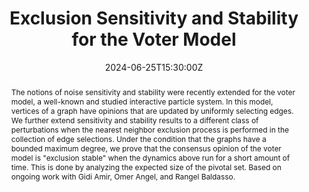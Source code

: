 ---
reading_time: false
title: Exclusion Sensitivity and Stability for the Voter Model


event: Probability seminar
event_url: https://www-fourier.ujf-grenoble.fr/?q=fr/content/daniel-de-la-riva

location: Institut Fourier - Grenoble

summary: We consider the Voter Model where the clock rings perform the exclusion process.
abstract: 'The notions of noise sensitivity and stability were recently extended for the voter model, a well-known and studied interactive particle system. In this model, vertices of a graph have opinions that are updated by uniformly selecting edges. We further extend sensitivity and stability results to a different class of perturbations when the nearest neighbor exclusion process is performed in the collection of edge selections. Under the condition that the graphs have a bounded maximum degree, we prove that the consensus opinion of the voter model is "exclusion stable" when the dynamics above run for a short amount of time. This is done by analyzing the expected size of the pivotal set. Based on ongoing work with Gidi Amir, Omer Angel, and Rangel Baldasso.'

# Talk start and end times.
#   End time can optionally be hidden by prefixing the line with `#`.
date: '2024-06-25T15:30:00Z'
date_end: '2024-06-25T16:30:00Z'
all_day: false


authors:
  - admin

tags: []

# Is this a featured talk? (true/false)
featured: false
---